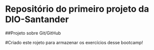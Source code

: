 # Repositório do primeiro projeto da DIO-Santander

##Projeto sobre Git/GitHub

#Criado este rojeto para armazenar os exercícios desse bootcamp!
